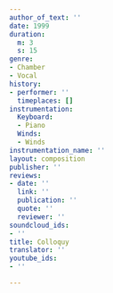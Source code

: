 ```yaml
---
author_of_text: ''
date: 1999
duration:
  m: 3
  s: 15
genre:
- Chamber
- Vocal
history:
- performer: ''
  timeplaces: []
instrumentation:
  Keyboard:
  - Piano
  Winds:
  - Winds
instrumentation_name: ''
layout: composition
publisher: ''
reviews:
- date: ''
  link: ''
  publication: ''
  quote: ''
  reviewer: ''
soundcloud_ids:
- ''
title: Colloquy
translator: ''
youtube_ids:
- ''

---
```

